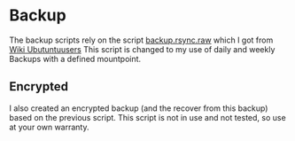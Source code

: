 Backup
======

The backup scripts rely on the script [backup.rsync.raw](https://github.com/leofah/scripts/blob/master/backup/backup.rsync.raw) which I got from [Wiki Ubutuntuusers](https://wiki.ubuntuusers.de/Skripte/Backup_mit_RSYNC/)
This script is changed to my use of daily and weekly Backups with a defined mountpoint.

Encrypted
---------

I also created an encrypted backup (and the recover from this backup) based on the previous script. This script is not in use and not tested, so use at your own warranty.
